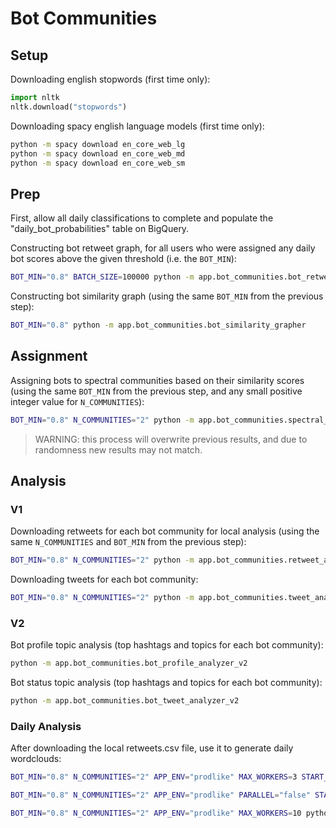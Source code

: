 # Bot Communities

## Setup

Downloading english stopwords (first time only):

```py
import nltk
nltk.download("stopwords")
```

Downloading spacy english language models (first time only):

```sh
python -m spacy download en_core_web_lg
python -m spacy download en_core_web_md
python -m spacy download en_core_web_sm
```

## Prep

First, allow all daily classifications to complete and populate the "daily_bot_probabilities" table on BigQuery.

Constructing bot retweet graph, for all users who were assigned any daily bot scores above the given threshold (i.e. the `BOT_MIN`):

```sh
BOT_MIN="0.8" BATCH_SIZE=100000 python -m app.bot_communities.bot_retweet_grapher
```

Constructing bot similarity graph (using the same `BOT_MIN` from the previous step):

```sh
BOT_MIN="0.8" python -m app.bot_communities.bot_similarity_grapher
```

## Assignment

Assigning bots to spectral communities based on their similarity scores (using the same `BOT_MIN` from the previous step, and any small positive integer value for `N_COMMUNITIES`):

```sh
BOT_MIN="0.8" N_COMMUNITIES="2" python -m app.bot_communities.spectral_clustermaker
```

> WARNING: this process will overwrite previous results, and due to randomness new results may not match.

## Analysis

### V1

Downloading retweets for each bot community for local analysis (using the same `N_COMMUNITIES` and `BOT_MIN` from the previous step):

```sh
BOT_MIN="0.8" N_COMMUNITIES="2" python -m app.bot_communities.retweet_analyzer
```

Downloading tweets for each bot community:

```sh
BOT_MIN="0.8" N_COMMUNITIES="2" python -m app.bot_communities.tweet_analyzer
```

### V2

Bot profile topic analysis (top hashtags and topics for each bot community):

```sh
python -m app.bot_communities.bot_profile_analyzer_v2
```

Bot status topic analysis (top hashtags and topics for each bot community):

```sh
python -m app.bot_communities.bot_tweet_analyzer_v2
```

### Daily Analysis

After downloading the local retweets.csv file, use it to generate daily wordclouds:

```sh
BOT_MIN="0.8" N_COMMUNITIES="2" APP_ENV="prodlike" MAX_WORKERS=3 START_DATE="2020-01-01" END_DATE="2020-01-30" python -m app.bot_communities.daily_retweet_analyzer

BOT_MIN="0.8" N_COMMUNITIES="2" APP_ENV="prodlike" PARALLEL="false" START_DATE="2020-01-01" END_DATE="2020-01-30" python -m app.bot_communities.daily_retweet_analyzer

BOT_MIN="0.8" N_COMMUNITIES="2" APP_ENV="prodlike" MAX_WORKERS=10 python -m app.bot_communities.daily_retweet_analyzer
```
